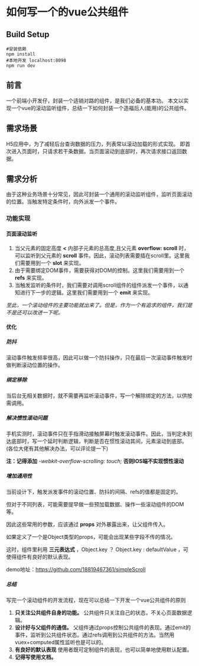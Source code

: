 # 如何写一个的vue公共组件
## Build Setup
``` 
#安装依赖
npm install
#本地开发 localhost:8098
npm run dev
```
## 前言
一个前端小开发仔，封装一个适销对路的组件，是我们必备的基本功。
本文以实现一个vue的滚动监听组件，总结一下如何封装一个造福后人(能用)的公共组件。

## 需求场景
H5应用中，为了减轻后台查询数据的压力，列表常以滚动加载的形式实现。
即首次进入页面时，只请求若干条数据。当页面滚动到底部时，再次请求接口返回数据。

## 需求分析
由于这种业务场景十分常见，因此可封装一个通用的滚动监听组件，监听页面滚动的位置。当触发特定条件时，向外派发一个事件。

### 功能实现
#### 页面滚动监听
1. 当父元素的固定高度 **<** 内部子元素的总高度,且父元素 **overflow: scroll** 时，可以监听到父元素的 **scroll** 事件。因此，滚动列表需要插在scroll里。这里我们需要用到一个 **slot** 来实现。
2. 由于需要绑定DOM事件，需要获得对DOM的控制。这里我们需要用到一个 **refs** 来实现。
3. 当触发监听的条件时，我们需要对调用scroll组件的组件派发一个事件，以通知进行下一步的逻辑。这里我们需要用到一个 **emit** 来实现。

*至此，一个滚动组件的主要功能就出来了。但是，作为一个有追求的组件，我们是不是还可以改进一下呢。*

#### 优化
##### 防抖
滚动事件触发频率很高，因此可以做一个防抖操作，只在最后一次滚动事件触发时做判断滚动位置的操作。

##### 绑定移除
当后台无相关数据时，就不需要再监听滚动事件，写一个解除绑定的方法，以供按需调用。

##### 解决惯性滚动问题
手机实测时，滚动事件只在手指滑动接触屏幕时触发滚动事件。因此，当判定未到达底部时，写一个延时判断逻辑，判断是否在惯性滚动其间，元素滚动到底部。(各位大佬有其他解决办法，可以评论提一下)

**注：记得添加** *-webkit-overflow-scrolling: touch;* **否则IOS端不实现惯性滚动**

##### 增加通用性
当前设计下，触发派发事件的滚动位置、防抖的间隔、refs的值都是固定的。

但对于不同列表，可能需要提早做一些预加载数据、操作一些滚动组件的DOM等。

因此这些常用的参数，应该通过 **props** 对外暴露出来，让父组件传入。

如果定义了一个是Object类型的props，可能会出现某些字段不传的情况。

这时，组件里利用 **三元表达式** ，Object.key ？ Object.key : defaultValue ，可使得组件有良好的默认表现。

demo地址：https://github.com/18819467361/simpleScroll

##### 总结

写完一个滚动组件的开发流程，现在可以总结一下开发一个vue公共组件的原则
1. **只关注公共组件自身的功能。** 公共组件只关注自己的状态，不关心页面数据逻辑。
2. **设计好与父组件的通信。** 父组件通过props控制公共组件的表现。通过emit的事件，监听到公共组件状态。通过refs调用到公共组件的方法。当然用vuex+computed属性监听也是可以的。
3. **有良好的默认表现** 使用者既可定制组件的表现，也可以简单地使用默认配置。
4. **记得写使用文档。**
